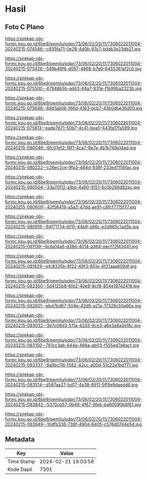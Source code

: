 # Hasil

## Foto C Plano

https://sirekap-obj-formc.kpu.go.id/6be9/pemilu/pdpr/73/06/02/20/11/7306022011004-20240215-074546--c935fa71-0e28-4d0b-97c7-bdab3e23db21.jpg

https://sirekap-obj-formc.kpu.go.id/6be9/pemilu/pdpr/73/06/02/20/11/7306022011004-20240215-075426--589b46f6-d057-4868-b7e0-6455361af2c0.jpg

https://sirekap-obj-formc.kpu.go.id/6be9/pemilu/pdpr/73/06/02/20/11/7306022011004-20240215-075500--47948b5b-add3-44a7-831e-f1b99ba2323b.jpg

https://sirekap-obj-formc.kpu.go.id/6be9/pemilu/pdpr/73/06/02/20/11/7306022011004-20240215-075648--69d1ab08-f66d-4163-bcb7-43b0dbe36d00.jpg

https://sirekap-obj-formc.kpu.go.id/6be9/pemilu/pdpr/73/06/02/20/11/7306022011004-20240215-075813--eade7671-50b7-4c41-bea5-443fa17fa599.jpg

https://sirekap-obj-formc.kpu.go.id/6be9/pemilu/pdpr/73/06/02/20/11/7306022011004-20240215-080046--6fc01ef2-18f1-4ca7-8e7a-4b1b749a14ad.jpg

https://sirekap-obj-formc.kpu.go.id/6be9/pemilu/pdpr/73/06/02/20/11/7306022011004-20240215-080222--c26ec2ce-9fa3-484d-938f-233ed1156fac.jpg

https://sirekap-obj-formc.kpu.go.id/6be9/pemilu/pdpr/73/06/02/20/11/7306022011004-20240215-080504--33a70f12-a1bb-4a90-9151-6c0b266d82ec.jpg

https://sirekap-obj-formc.kpu.go.id/6be9/pemilu/pdpr/73/06/02/20/11/7306022011004-20240215-080609--42f56419-a5a3-47dd-ae91-c8fcf7715f77.jpg

https://sirekap-obj-formc.kpu.go.id/6be9/pemilu/pdpr/73/06/02/20/11/7306022011004-20240215-080919--94f71734-bf15-44b9-a96c-e2d965c1ad5b.jpg

https://sirekap-obj-formc.kpu.go.id/6be9/pemilu/pdpr/73/06/02/20/11/7306022011004-20240215-081139--6c6a14a6-d38d-4014-a364-eecf72f43441.jpg

https://sirekap-obj-formc.kpu.go.id/6be9/pemilu/pdpr/73/06/02/20/11/7306022011004-20240215-081629--efc8335b-8f22-49f3-851e-4f31aaa609df.jpg

https://sirekap-obj-formc.kpu.go.id/6be9/pemilu/pdpr/73/06/02/20/11/7306022011004-20240215-082350--5d4125b8-6fe2-40e9-8cf8-854e19742416.jpg

https://sirekap-obj-formc.kpu.go.id/6be9/pemilu/pdpr/73/06/02/20/11/7306022011004-20240215-082801--ebd7bd67-504e-42d5-a21a-17328c50a66a.jpg

https://sirekap-obj-formc.kpu.go.id/6be9/pemilu/pdpr/73/06/02/20/11/7306022011004-20240215-083032--3e7c08d3-511a-42d3-9ce3-a6e3a8a3e18c.jpg

https://sirekap-obj-formc.kpu.go.id/6be9/pemilu/pdpr/73/06/02/20/11/7306022011004-20240215-083150--761cc3ab-644a-466a-ab03-f555ed7a8acf.jpg

https://sirekap-obj-formc.kpu.go.id/6be9/pemilu/pdpr/73/06/02/20/11/7306022011004-20240215-083337--9a9bc116-f582-42cc-a00d-51c22e1bd771.jpg

https://sirekap-obj-formc.kpu.go.id/6be9/pemilu/pdpr/73/06/02/20/11/7306022011004-20240215-083514--d587aa27-bd17-4a38-8911-5ff9e9daedd6.jpg

https://sirekap-obj-formc.kpu.go.id/6be9/pemilu/pdpr/73/06/02/20/11/7306022011004-20240215-083842--5370cb57-0b48-4f67-9feb-ba60090b8f61.jpg

https://sirekap-obj-formc.kpu.go.id/6be9/pemilu/pdpr/73/06/02/20/11/7306022011004-20240215-083949--10dfb336-738f-490d-8405-c576d0744e54.jpg


## Metadata

| Key        | Value               |
| ---------- | ------------------- |
| Time Stamp | 2024-02-21 18:03:58 |
| Kode Dapil | 7301                |



